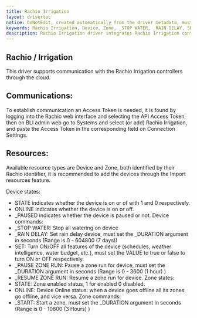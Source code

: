 ```yaml
---
title: Rachio Irrigation
layout: drivertoc
notice: DoNotEdit, created automatically from the driver metadata, must be updated on the driver itself
keywords: Rachio Irrigation, Device, Zone, _STOP WATER, _RAIN DELAY, SET, _PAUSE ZONE RUN, _RESUME ZONE RUN, _START
description: Rachio Irrigation driver integrates Rachio Irrigation controllers managing Device and Zone resource types.
---
```

## Rachio / Irrigation

This driver supports communication with the Rachio Irrigation controllers through the cloud. 

Communications:
---------------

To establish communication an Access Token is needed, it is found by logging into the Rachio web interface and selecting the API Access Token, 
then on BLI admin web go to Systems and select (or add) Rachio Irrigation, and paste the Access Token in the corresponding field on Connection Settings.

Resources:
---------------

Available resource types are Device and Zone, both identified by their Rachio identifier, it is recommended to add the devices through the Import resources feature.

Device states:
   - STATE indicates whether the device is on or of with 1 and 0 respectively.
   - ONLINE indicates whether the device is on or off.
   - _PAUSED indicates whether the device is paused or not.
Device commands:
   - _STOP WATER: Stop all watering on device
   - _RAIN DELAY: Set rain delay device, must set the _DURATION argument in seconds (Range is 0 - 604800 (7 days))
   - SET: Turn ON/OFF all features of the device (schedules, weather intelligence, water budget, etc.), must set the VALUE to true or false to turn ON or OFF respectively.
   - _PAUSE ZONE RUN: Pause a zone run for device, must set the _DURATION argument in seconds (Range is 0 - 3600 (1 hour) )
   - _RESUME ZONE RUN: Resume a zone run for device.
Zone states:
   - STATE: Zone enabled status, 1 for enabled 0 disabled.
   - ONLINE: Device Online status: when a device goes offline all its zones go offline, and vice versa.
Zone commands:
   - _START: Start a zone, must set the _DURATION argument in seconds (Range is 0 - 10800 (3 Hours) )
